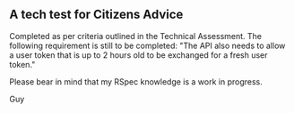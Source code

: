 ## A tech test for Citizens Advice

Completed as per criteria outlined in the Technical Assessment. The following requirement is still to be completed: "The API also needs to allow a user token that is up to 2 hours old to be exchanged for a fresh user token."

Please bear in mind that my RSpec knowledge is a work in progress.

Guy
